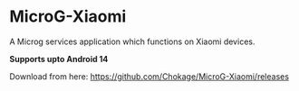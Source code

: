# MicroG-Xiaomi

A Microg services application which functions on Xiaomi devices.

**Supports upto Android 14**

Download from here:
https://github.com/Chokage/MicroG-Xiaomi/releases
